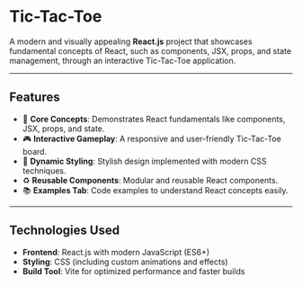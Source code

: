 # **Tic-Tac-Toe**

A modern and visually appealing **React.js** project that showcases fundamental concepts of React, such as components, JSX, props, and state management, through an interactive Tic-Tac-Toe application.

---

## **Features**

- 🧩 **Core Concepts**: Demonstrates React fundamentals like components, JSX, props, and state.
- 🎮 **Interactive Gameplay**: A responsive and user-friendly Tic-Tac-Toe board.
- 🎨 **Dynamic Styling**: Stylish design implemented with modern CSS techniques.
- ♻️ **Reusable Components**: Modular and reusable React components.
- 📚 **Examples Tab**: Code examples to understand React concepts easily.

---

## **Technologies Used**

- **Frontend**: React.js with modern JavaScript (ES6+)
- **Styling**: CSS (including custom animations and effects)
- **Build Tool**: Vite for optimized performance and faster builds


